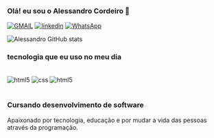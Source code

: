 ### Olá! eu sou o Alessandro Cordeiro 👋

[![GMAIL](https://img.shields.io/badge/Gmail-D14836?style=for-the-badge&logo=gmail&logoColor=white)](https://mail.google.com/mail/u/0/#inbox)
[![linkedin](https://img.shields.io/badge/LinkedIn-0077B5?style=for-the-badge&logo=linkedin&logoColor=white)](https://www.linkedin.com/in/alessandro-cordeiro-8878a3254/)
[![WhatsApp](https://img.shields.io/badge/WhatsApp-25D366?style=for-the-badge&logo=whatsapp&logoColor=white)](https://www.WhatsApp.com/44998845250)

![Alessandro GitHub stats](https://github-readme-stats.vercel.app/api?username=alehpg&show_icons=true&theme=dracula)

### tecnologia que eu uso no meu dia

<div style="display:inline_block"></br>
<img align="center" alt=html5 src="https://img.shields.io/badge/HTML5-E34F26?style=for-the-badge&logo=html5&logoColor=white">
<img align="center" alt=css src="https://img.shields.io/badge/CSS3-1572B6?style=for-the-badge&logo=css3&logoColor=white">
<img align="center" alt=html5 src="https://img.shields.io/badge/JavaScript-F7DF1E?style=for-the-badge&logo=javascript&logoColor=black">
</div></br>

### <b>Cursando desenvolvimento de software</b></br>

Apaixonado por tecnologia, educação e por mudar a vida das pessoas através da programação.
